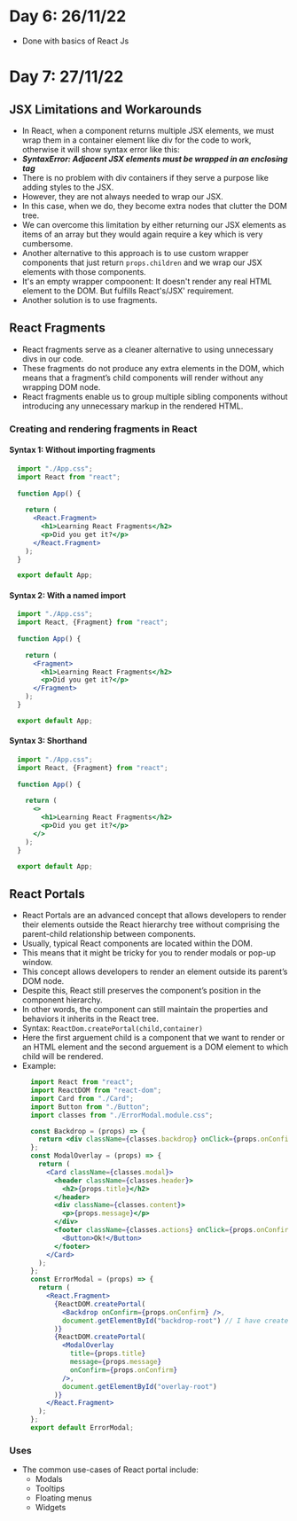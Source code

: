 # Day 6: 26/11/22
- Done with basics of React Js
# Day 7: 27/11/22
## JSX Limitations and Workarounds
- In React, when a component returns multiple JSX elements, we must wrap them in a container element like div for the code to work, otherwise it will show syntax error like this: 
- **_SyntaxError: Adjacent JSX elements must be wrapped in an enclosing tag_**
- There is no problem with div containers if they serve a purpose like adding styles to the JSX. 
- However, they are not always needed to wrap our JSX. 
- In this case, when we do, they become extra nodes that clutter the DOM tree.
- We can overcome this limitation by either returning our JSX elements as items of an array but they would again require a key which is very cumbersome. 
- Another alternative to this approach is to use custom wrapper components that just return `props.children` and we wrap our JSX elements with those components. 
- It's an empty wrapper compoonent: It doesn't render any real HTML element to the DOM. But fulfills React's/JSX' requirement.
- Another solution is to use fragments.
## React Fragments
- React fragments serve as a cleaner alternative to using unnecessary divs in our code. 
- These fragments do not produce any extra elements in the DOM, which means that a fragment’s child components will render without any wrapping DOM node.
- React fragments enable us to group multiple sibling components without introducing any unnecessary markup in the rendered HTML.
### Creating and rendering fragments in React
#### Syntax 1: Without importing fragments
  ```jsx
    import "./App.css";
    import React from "react";
   
    function App() {
      
      return (
        <React.Fragment>
          <h1>Learning React Fragments</h2>
          <p>Did you get it?</p>
        </React.Fragment>
      );
    }

    export default App;
  ```
#### Syntax 2: With a named import
  ```jsx
    import "./App.css";
    import React, {Fragment} from "react";
   
    function App() {
      
      return (
        <Fragment>
          <h1>Learning React Fragments</h2>
          <p>Did you get it?</p>
        </Fragment>
      );
    }

    export default App;
  ```
#### Syntax 3: Shorthand
  ```jsx
    import "./App.css";
    import React, {Fragment} from "react";
   
    function App() {
      
      return (
        <>
          <h1>Learning React Fragments</h2>
          <p>Did you get it?</p>
        </>
      );
    }

    export default App;
  ```  
## React Portals
- React Portals are an advanced concept that allows developers to render their elements outside the React hierarchy tree without comprising the parent-child relationship between components.
- Usually, typical React components are located within the DOM. 
- This means that it might be tricky for you to render modals or pop-up window.
- This concept allows developers to render an element outside its parent’s DOM node. 
- Despite this, React still preserves the component’s position in the component hierarchy.
- In other words, the component can still maintain the properties and behaviors it inherits in the React tree.
- Syntax: `ReactDom.createPortal(child,container)`
- Here the first arguement child is a component that we want to render or an HTML element and the second arguement is a DOM element to which child will be rendered.
- Example:
  ```jsx
    import React from "react";
    import ReactDOM from "react-dom";
    import Card from "./Card";
    import Button from "./Button";
    import classes from "./ErrorModal.module.css";

    const Backdrop = (props) => {
      return <div className={classes.backdrop} onClick={props.onConfirm} />;
    };
    const ModalOverlay = (props) => {
      return (
        <Card className={classes.modal}>
          <header className={classes.header}>
            <h2>{props.title}</h2>
          </header>
          <div className={classes.content}>
            <p>{props.message}</p>
          </div>
          <footer className={classes.actions} onClick={props.onConfirm}>
            <Button>Ok!</Button>
          </footer>
        </Card>
      );
    };
    const ErrorModal = (props) => {
      return (
        <React.Fragment>
          {ReactDOM.createPortal(
            <Backdrop onConfirm={props.onConfirm} />,
            document.getElementById("backdrop-root") // I have created a div with this id in index.html before the root div
          )}
          {ReactDOM.createPortal(
            <ModalOverlay
              title={props.title}
              message={props.message}
              onConfirm={props.onConfirm}
            />,
            document.getElementById("overlay-root")
          )}
        </React.Fragment>
      );
    };
    export default ErrorModal;
  ```
### Uses
- The common use-cases of React portal include:
  - Modals
  - Tooltips
  - Floating menus
  - Widgets


